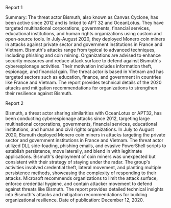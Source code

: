 
Report 1

Summary:
The threat actor Bismuth, also known as Canvas Cyclone, has been active since 2012 and is linked to APT 32 and OceanLotus. They have targeted multinational corporations, governments, financial services, educational institutions, and human rights organizations using custom and open-source tools. In July-August 2020, they deployed Monero coin miners in attacks against private sector and government institutions in France and Vietnam. Bismuth's attacks range from typical to advanced techniques, including phishing and coin mining. Organizations are advised to enhance security measures and reduce attack surface to defend against Bismuth's cyberespionage activities. Their motivation includes information theft, espionage, and financial gain. The threat actor is based in Vietnam and has targeted sectors such as education, finance, and government in countries like France and Vietnam. The report provides technical details of the 2020 attacks and mitigation recommendations for organizations to strengthen their resilience against Bismuth.





Report 2

Bismuth, a threat actor sharing similarities with OceanLotus or APT32, has been conducting cyberespionage attacks since 2012, targeting large multinational corporations, governments, financial services, educational institutions, and human and civil rights organizations. In July to August 2020, Bismuth deployed Monero coin miners in attacks targeting the private sector and government institutions in France and Vietnam. The threat actor utilized DLL side-loading, phishing emails, and evasive PowerShell scripts to establish persistence, move laterally, and blend in with legitimate applications. Bismuth's deployment of coin miners was unexpected but consistent with their strategy of staying under the radar. The group's activities involved credential theft, lateral movement, and planting multiple persistence methods, showcasing the complexity of responding to their attacks. Microsoft recommends organizations to limit the attack surface, enforce credential hygiene, and contain attacker movement to defend against threats like Bismuth. The report provides detailed technical insights into Bismuth's attacks and mitigation recommendations for building organizational resilience. Date of publication: December 12, 2020.


